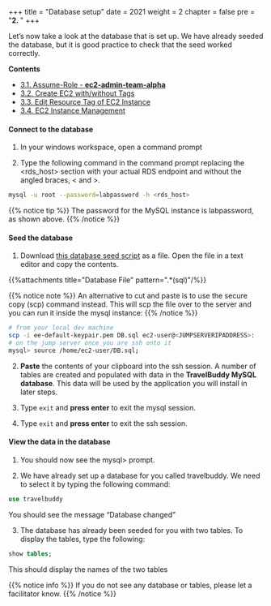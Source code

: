 +++
title = "Database setup"
date = 2021
weight = 2
chapter = false
pre = "<b>2. </b>"
+++

Let’s now take a look at the database that is set up. We have already seeded the database, but it is good practice to check that the seed worked correctly.

**Contents**
- [3.1. Assume-Role - **ec2-admin-team-alpha**](#31-assume-role---ec2-admin-team-alpha)
- [3.2. Create EC2 with/without Tags](#32-create-ec2-withwithout-tags)
- [3.3. Edit Resource Tag of EC2 Instance](#33-edit-resource-tag-of-ec2-instance)
- [3.4. EC2 Instance Management](#34-ec2-instance-management)

#### Connect to the database

1. In your windows workspace, open a command prompt

2. Type the following command in the command prompt replacing the <rds_host> section with your actual RDS endpoint and without the angled braces, < and >.

```bash
mysql -u root --password=labpassword -h <rds_host>
```

{{% notice tip %}}
The password for the MySQL instance is labpassword, as shown above.
{{% /notice %}}

#### Seed the database

1. Download [this database seed script](https://workshops.devax.academy/monoliths-to-microservices/module1/files/DB.sql) as a file. Open the file in a text editor and copy the contents.

{{%attachments title="Database File" pattern=".*(sql)"/%}}

{{% notice note %}}
An alternative to cut and paste is to use the secure copy (scp) command instead. This will scp the file over to the server and you can run it inside the mysql instance:
{{% /notice %}}

```bash
# from your local dev machine
scp -i ee-default-keypair.pem DB.sql ec2-user@<JUMPSERVERIPADDRESS>:
# on the jump server once you are ssh onto it
mysql> source /home/ec2-user/DB.sql;
```

2. **Paste** the contents of your clipboard into the ssh session.
A number of tables are created and populated with data in the **TravelBuddy MySQL database**. This data will be used by the application you will install in later steps.

3. Type ```exit``` and **press enter** to exit the mysql session.

4. Type ```exit``` and **press enter** to exit the ssh session.



#### View the data in the database

1. You should now see the mysql> prompt.

2. We have already set up a database for you called travelbuddy. We need to select it by typing the following command:

```sql
use travelbuddy
```

You should see the message “Database changed”

3. The database has already been seeded for you with two tables. To display the tables, type the following:

```sql
show tables;
```

This should display the names of the two tables

{{% notice info %}}
If you do not see any database or tables, please let a facilitator know.
{{% /notice %}}